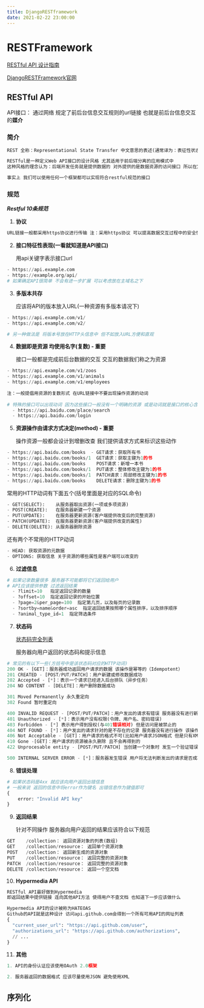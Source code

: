 ```yaml
---
title: DjangoRESTframework
date: 2021-02-22 23:00:00
---
```


# RESTFramework

[RESTful API 设计指南](http://www.ruanyifeng.com/blog/2014/05/restful_api.html)

[DjangoRESTFramework官网](https://www.django-rest-framework.org/)

## RESTful API

API接口： 通过网络 规定了前后台信息交互规则的url链接 也就是前后台信息交互的**媒介**

### 简介

```python
REST 全称：Representational State Transfer 中文意思的表述(通常译为：表征性状态转移)

RESTful是一种定义Web API接口的设计风格 尤其适用于前后端分离的应用模式中
这种风格的理念认为：后端开发任务就是提供数据的 对外提供的是数据资源的访问接口 所以在定义接口时 客户端访问的URL路径就表示这种要操作的数据资源

事实上 我们可以使用任何一个框架都可以实现符合restful规范的接口
```

### 规范

***Restful 10条规范***

1. **协议**

```python
URL链接一般都采用https协议进行传输 注：采用https协议 可以提高数据交互过程中的安全性
```

2. **接口特征性表现(一看就知道是API接口)**

   用api关键字表示接口url

```python
- https://api.example.com
- https://example.org/api/      
# 如果确定API很简单 不会有进一步扩展 可以考虑放在主域名之下
```

3. **多版本共存**

   应该将API的版本放入URL(一种资源有多版本请况下)

```python
- https://api.example.com/v1/
- https://api.example.com/v2/

# 另一种做法是 将版本号放在HTTP头信息中 但不如放入URL方便和直观
```

4. **数据即是资源 均使用名字(复数) - 重要**

   接口一般都是完成前后台数据的交互 交互的数据我们称之为资源

```python
- https://api.example.com/v1/zoos
- https://api.example.com/v1/animals
- https://api.example.com/v1/employees
    
注：一般提倡用资源的复数形式 在URL链接中不要出现操作资源的动词
  
# 特殊的接口可以出现动词 因为这些接口一般没有一个明确的资源 或是动词就是接口的核心含义
  - https://api.baidu.com/place/search
  - https://api.baidu.com/login
```

5. **资源操作由请求方式决定(method) - 重要**

   操作资源一般都会设计到增删改查 我们提供请求方式来标识这些动作

```python
- https://api.baidu.com/books  - GET请求：获取所有书
- https://api.baidu.com/books/1  GET请求：获取主键为1的书
- https://api.baidu.com/books    POST请求：新增一本书
- https://api.baidu.com/books/1  PUT请求：整体修改主键为1的书
- https://api.baidu.com/books/1  PATCH请求：局部修改主键为1的书
- https://api.baidu.com/books    DELETE请求：删除主键为1的书
```

   常用的HTTP动词有下面五个(括号里面是对应的SQL命令)

```python
- GET(SELECT):    从服务器取出资源(一项或多项资源)
- POST(CREATE):   在服务器新建一个资源
- PUT(UPDATE):    在服务器更新资源(客户端提供改变后的完整资源)
- PATCH(UPDATE):  在服务器更新资源(客户端提供改变的属性)
- DELETE(DELETE): 从服务器删除资源
```

   还有两个不常用的HTTP动词

```python
- HEAD: 获取资源的元数据
- OPTIONS: 获取信息 关于资源的哪些属性是客户端可以改变的
```

6. **过滤信息**

```python
# 如果记录数量很多 服务器不可能都将它们返回给用户
# API应该提供参数 过滤返回结果
  - ?limit=10   指定返回记录的数量
  - ?offset=10  指定返回记录的开始位置
  - ?page=2&per_page=100  指定第几页，以及每页的记录数
  - ?sortby=name&order=asc  指定返回结果按照哪个属性排序，以及排序顺序
  - ?animal_type_id=1  指定筛选条件
```

7. **状态码**

   [状态码完全列表](https://www.w3.org/Protocols/rfc2616/rfc2616-sec10.html)

   服务器向用户返回的状态码和提示信息

```python
# 常见的有以下一些(方括号中是该状态码对应的HTTP动词)
200 OK - [GET]：服务器成功返回用户请求的数据 该操作是幂等的（Idempotent）
201 CREATED - [POST/PUT/PATCH]：用户新建或修改数据成功
202 Accepted - [*]：表示一个请求已经进入后台排队（异步任务）
204 NO CONTENT - [DELETE]：用户删除数据成功

301 Moved Permanently 永久重定向
302 Found 暂时重定向

400 INVALID REQUEST - [POST/PUT/PATCH]：用户发出的请求有错误 服务器没有进行新建或修改数据的操作 该操作是幂等的
401 Unauthorized - [*]：表示用户没有权限(令牌、用户名、密码错误)
403 Forbidden - [*] 表示用户得到授权(与401错误相对) 但是访问是被禁止的
404 NOT FOUND - [*]：用户发出的请求针对的是不存在的记录 服务器没有进行操作 该操作是幂等的
406 Not Acceptable - [GET]：用户请求的格式不可(比如用户请求JSON格式 但是只有XML格式)
410 Gone -[GET]：用户请求的资源被永久删除 且不会再得到的
422 Unprocesable entity - [POST/PUT/PATCH] 当创建一个对象时 发生一个验证错误

500 INTERNAL SERVER ERROR - [*]：服务器发生错误 用户将无法判断发出的请求是否成功
```

8. **错误处理**

```python
# 如果状态码是4xx 就应该向用户返回出错信息
# 一般来说 返回的信息中将error作为键名 出错信息作为键值即可
{
    error: "Invalid API key"
}
```

9. **返回结果**

   针对不同操作 服务器向用户返回的结果应该符合以下规范

```python
GET    /collection： 返回资源对象的列表(数组)
GET    /collection/resource： 返回单个资源对象
POST   /collection： 返回新生成的资源对象
PUT    /collection/resource： 返回完整的资源对象
PATCH  /collection/resource： 返回完整的资源对象
DELETE /collection/resource： 返回一个空文档
```

10. **Hypermedia API**

```python
RESTful API最好做到Hypermedia 
即返回结果中提供链接 连向其他API方法 使得用户不查文档 也知道下一步应该做什么

Hypermedia API的设计被称为HATEOAS
Github的API就是这种设计 访问api.github.com会得到一个所有可用API的网址列表
{
  "current_user_url": "https://api.github.com/user",
  "authorizations_url": "https://api.github.com/authorizations",
  // ...
}
```

11. **其他**

```python
1. API的身份认证应该使用OAuth 2.0框架

2. 服务器返回的数据格式 应该尽量使用JSON 避免使用XML
```

## 序列化

```python

```

